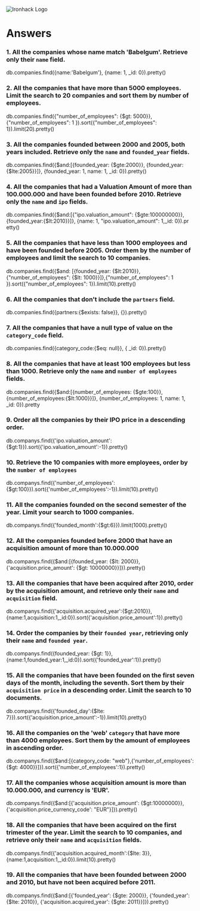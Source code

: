 ![Ironhack Logo](https://i.imgur.com/1QgrNNw.png)

# Answers

### 1. All the companies whose name match 'Babelgum'. Retrieve only their `name` field.

db.companies.find({name:'Babelgum'}, {name: 1, _id: 0}).pretty()

### 2. All the companies that have more than 5000 employees. Limit the search to 20 companies and sort them by **number of employees**.

db.companies.find({"number_of_employees": {$gt: 5000}},{"number_of_employees": 1 }).sort({"number_of_employees": 1}).limit(20).pretty()


### 3. All the companies founded between 2000 and 2005, both years included. Retrieve only the `name` and `founded_year` fields.

db.companies.find({$and:[{founded_year: {$gte:2000}}, {founded_year:{$lte:2005}}]}, {founded_year: 1, name: 1, _id: 0}).pretty()

### 4. All the companies that had a Valuation Amount of more than 100.000.000 and have been founded before 2010. Retrieve only the `name` and `ipo` fields.

db.companies.find({$and:[{"ipo.valuation_amount": {$gte:100000000}}, {founded_year:{$lt:2010}}]}, {name: 1, "ipo.valuation_amount": 1,_id: 0}).pr
etty()

### 5. All the companies that have less than 1000 employees and have been founded before 2005. Order them by the number of employees and limit the search to 10 companies.

db.companies.find({$and: [{founded_year: {$lt:2010}}, {"number_of_employees": {$lt: 1000}}]},{"number_of_employees": 1 }).sort({"number_of_employees": 1}).limit(10).pretty()

### 6. All the companies that don't include the `partners` field.

db.companies.find({partners:{$exists: false}}, {}).pretty()

### 7. All the companies that have a null type of value on the `category_code` field.

db.companies.find({category_code:{$eq: null}}, { _id: 0}).pretty()

### 8. All the companies that have at least 100 employees but less than 1000. Retrieve only the `name` and `number of employees` fields.

db.companies.find({$and:[{number_of_employees: {$gte:100}}, {number_of_employees:{$lt:1000}}]}, {number_of_employees: 1, name: 1, _id: 0}).pretty

### 9. Order all the companies by their IPO price in a descending order.

db.companys.find({'ipo.valuation_amount':{$gt:1}}).sort({'ipo.valuation_amount':-1}).pretty()

### 10. Retrieve the 10 companies with more employees, order by the `number of employees`

db.companys.find({'number_of_employees':{$gt:100}}).sort({'number_of_employees':-1}).limit(10).pretty()

### 11. All the companies founded on the second semester of the year. Limit your search to 1000 companies.

db.companys.find({'founded_month':{$gt:6}}).limit(1000).pretty()

<!-- ### 12. All the companies that have been 'deadpooled' after the third year. -->

<!-- Your Code Goes Here -->

### 12. All the companies founded before 2000 that have an acquisition amount of more than 10.000.000

db.companys.find({$and:[{founded_year: {$lt: 2000}},{'acquisition.price_amount': {$gt: 10000000}}]}).pretty()

### 13. All the companies that have been acquired after 2010, order by the acquisition amount, and retrieve only their `name` and `acquisition` field.

db.companys.find({'acquisition.acquired_year':{$gt:2010}},{name:1,acquisition:1,_id:0}).sort({'acquisition.price_amount':1}).pretty()

### 14. Order the companies by their `founded year`, retrieving only their `name` and `founded year`.

db.companys.find({founded_year: {$gt: 1}},{name:1,founded_year:1,_id:0}).sort({'founded_year':1}).pretty()

### 15. All the companies that have been founded on the first seven days of the month, including the seventh. Sort them by their `acquisition price` in a descending order. Limit the search to 10 documents.

db.companys.find({'founded_day':{$lte: 7}}).sort({'acquisition.price_amount':-1}).limit(10).pretty()

### 16. All the companies on the 'web' `category` that have more than 4000 employees. Sort them by the amount of employees in ascending order.

db.companys.find({$and:[{category_code: "web"},{'number_of_employees': {$gt: 4000}}]}).sort({'number_of_employees':1}).pretty()

### 17. All the companies whose acquisition amount is more than 10.000.000, and currency is 'EUR'.

db.companys.find({$and:[{'acquisition.price_amount': {$gt:10000000}},{'acquisition.price_currency_code': "EUR"}]}).pretty()

### 18. All the companies that have been acquired on the first trimester of the year. Limit the search to 10 companies, and retrieve only their `name` and `acquisition` fields.

db.companys.find({'acquisition.acquired_month':{$lte: 3}},{name:1,acquisition:1,_id:0}).limit(10).pretty()

### 19. All the companies that have been founded between 2000 and 2010, but have not been acquired before 2011.

db.companys.find({$and:[{'founded_year': {$gte: 2000}}, {'founded_year': {$lte: 2010}}, {'acquisition.acquired_year': {$gte: 2011}}]}).pretty()

